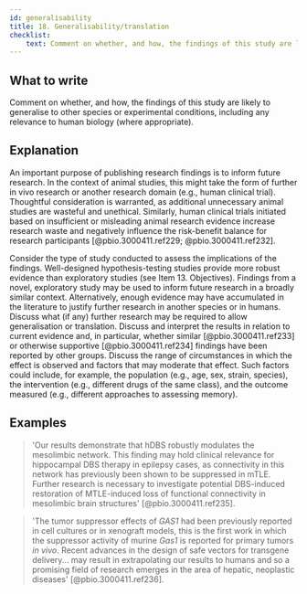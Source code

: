 ```yaml
---
id: generalisability
title: 18. Generalisability/translation
checklist: 
    text: Comment on whether, and how, the findings of this study are likely to generalise to other species or experimental conditions, including any relevance to human biology (where appropriate).
---
```


## What to write

Comment on whether, and how, the findings of this study are likely to
generalise to other species or experimental conditions, including any
relevance to human biology (where appropriate).

## Explanation

An important purpose of publishing research findings is
to inform future research. In the context of animal studies, this might
take the form of further in vivo research or another research domain
(e.g., human clinical trial). Thoughtful consideration is warranted, as
additional unnecessary animal studies are wasteful and unethical.
Similarly, human clinical trials initiated based on insufficient or
misleading animal research evidence increase research waste and
negatively influence the risk-benefit balance for research participants
[@pbio.3000411.ref229; @pbio.3000411.ref232].

Consider the type of study conducted to assess the implications of the
findings. Well-designed hypothesis-testing studies provide more robust
evidence than exploratory studies (see Item 13. Objectives). Findings
from a novel, exploratory study may be used to inform future research in
a broadly similar context. Alternatively, enough evidence may have
accumulated in the literature to justify further research in another
species or in humans. Discuss what (if any) further research may be
required to allow generalisation or translation. Discuss and interpret
the results in relation to current evidence and, in particular, whether
similar [@pbio.3000411.ref233] or otherwise supportive
[@pbio.3000411.ref234] findings have been reported by other groups.
Discuss the range of circumstances in which the effect is observed and
factors that may moderate that effect. Such factors could include, for
example, the population (e.g., age, sex, strain, species), the
intervention (e.g., different drugs of the same class), and the outcome
measured (e.g., different approaches to assessing memory).

## Examples

> 'Our results demonstrate that hDBS robustly modulates the mesolimbic
network. This finding may hold clinical relevance for hippocampal DBS
therapy in epilepsy cases, as connectivity in this network has
previously been shown to be suppressed in mTLE. Further research is
necessary to investigate potential DBS-induced restoration of
MTLE-induced loss of functional connectivity in mesolimbic brain
structures' [@pbio.3000411.ref235].

> 'The tumor suppressor effects of *GAS1* had been previously reported in
cell cultures or in xenograft models, this is the first work in which
the suppressor activity of murine *Gas1* is reported for primary tumors
*in vivo*. Recent advances in the design of safe vectors for transgene
delivery... may result in extrapolating our results to humans and so a
promising field of research emerges in the area of hepatic, neoplastic
diseases' [@pbio.3000411.ref236].
